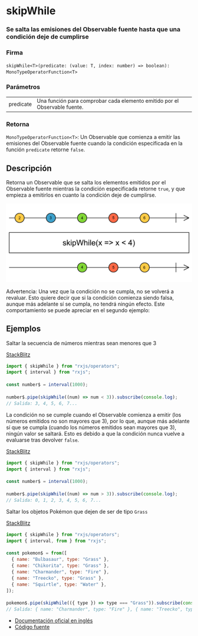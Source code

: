 # skipWhile

### Se salta las emisiones del Observable fuente hasta que una condición deje de cumplirse

### Firma

`skipWhile<T>(predicate: (value: T, index: number) => boolean): MonoTypeOperatorFunction<T>`

### Parámetros

<table>
<tr><td>predicate</td><td>Una función para comprobar cada elemento emitido por el Observable fuente.</td></tr>
</table>

### Retorna

`MonoTypeOperatorFunction<T>`: Un Observable que comienza a emitir las emisiones del Observable fuente cuando la condición especificada en la función `predicate` retorne `false`.

## Descripción

Retorna un Observable que se salta los elementos emitidos por el Observable fuente mientras la condición especificada retorne `true`, y que empieza a emitirlos en cuanto la condición deje de cumplirse.

<img src="assets/images/marble-diagrams/filtering/skipWhile.png" alt="Diagrama de canicas del operador skipWhile">

Advertencia: Una vez que la condición no se cumpla, no se volverá a revaluar. Esto quiere decir que si la condición comienza siendo falsa, aunque más adelante sí se cumpla, no tendrá ningún efecto. Este comportamiento se puede apreciar en el segundo ejemplo:

## Ejemplos

Saltar la secuencia de números mientras sean menores que 3

[StackBlitz](https://stackblitz.com/edit/rxjs-skipwhile-1?file=index.ts)

```javascript
import { skipWhile } from "rxjs/operators";
import { interval } from "rxjs";

const number$ = interval(1000);

number$.pipe(skipWhile((num) => num < 3)).subscribe(console.log);
// Salida: 3, 4, 5, 6, 7...
```

La condición no se cumple cuando el Observable comienza a emitir (los números emitidos no son mayores que 3), por lo que, aunque más adelante sí que se cumpla (cuando los números emitidos sean mayores que 3), ningún valor se saltará. Esto es debido a que la condición nunca vuelve a evaluarse tras devolver `false`.

[StackBlitz](https://stackblitz.com/edit/rxjs-skipwhile-2?file=index.ts)

```javascript
import { skipWhile } from "rxjs/operators";
import { interval } from "rxjs";

const number$ = interval(1000);

number$.pipe(skipWhile((num) => num > 3)).subscribe(console.log);
// Salida: 0, 1, 2, 3, 4, 5, 6, 7...
```

Saltar los objetos Pokémon que dejen de ser de tipo `Grass`

[StackBlitz](https://stackblitz.com/edit/rxjs-skipwhile-3?file=index.ts)

```javascript
import { skipWhile } from "rxjs/operators";
import { interval, from } from "rxjs";

const pokemon$ = from([
  { name: "Bulbasaur", type: "Grass" },
  { name: "Chikorita", type: "Grass" },
  { name: "Charmander", type: "Fire" },
  { name: "Treecko", type: "Grass" },
  { name: "Squirtle", type: "Water" },
]);

pokemon$.pipe(skipWhile(({ type }) => type === "Grass")).subscribe(console.log);
// Salida: { name: "Charmander", type: "Fire" }, { name: "Treecko", type: "Grass" }, { name: "Squirtle", type: "Water" }
```

- [Documentación oficial en inglés](https://rxjs-dev.firebaseapp.com/api/operators/skipWhile)
- [Código fuente](https://github.com/ReactiveX/rxjs/blob/master/src/internal/operators/skipWhile.ts)
